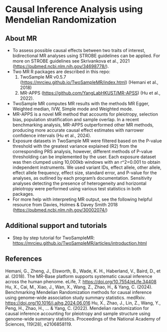 # Causal Inference Analysis using Mendelian Randomization

## About MR 

- To assess possible causal effects between two traits of interest,  bidirectional MR analyses using STROBE guidelines can be applied.  For more on STROBE guidelines see Skrivankova et al., 2021 (https://pubmed.ncbi.nlm.nih.gov/34698778/).
- Two MR R packages are described in this repo:
    1) TwoSample MR v0.5.7 (https://mrcieu.github.io/TwoSampleMR/index.html) (Hemani et al., 2018)
    2) MR-APPS (https://github.com/YangLabHKUST/MR-APSS) (Hu et al., 2022).
- TwoSample MR computes MR results with the methods MR Egger, Weighted median, IVW, Simple mode and Weighted mode.
- MR-APPS is a novel MR method that accounts for pleiotropy, selection bias, population stratification and sample overlap.  In a recent benchmarking analysis, MR-APPS outperformed other MR methods, producing more accurate causal effect estimates with narrower confidence intervals (Hu et al., 2024).
- Exposure datasets in TwoSample MR were filtered based on the P-value threshold with the greatest variance explained (R2) from the corresponding PRS analysis, however, different methods of P-value thresholding can be implemented by the user.  Each exposure dataset was then clumped using 10,000kb windows with an r^2=0.001 to obtain independent instruments.  We used variant IDs, effect allele, other allele, effect allele frequency, effect size, standard error, and P-value for the analyses, as outlined by each program’s documentation.   Sensitivity analyses detecting the presence of heterogeneity and horizontal pleiotropy were performed using various test statistics in both packages.
- For more help with interpreting MR output, see the following helpful resource from Davies, Holmes & Davey Smith 2018 (https://pubmed.ncbi.nlm.nih.gov/30002074/)

## Additional support and tutorials

- Step by step tutorial for TwoSampleMR: https://mrcieu.github.io/TwoSampleMR/articles/introduction.html

## References

Hemani, G., Zheng, J., Elsworth, B., Wade, K. H., Haberland, V., Baird, D., et al. (2018). The MR-Base platform supports systematic causal inference across the human phenome. eLife, 7. https://doi.org/10.7554/eLife.34408
Hu, X., Cai, M., Xiao, J., Wan, X., Wang, Z., Zhao, H., & Yang, C. (2024). Benchmarking Mendelian Randomization methods for causal inference using genome-wide association study summary statistics. medRxiv. https://doi.org/10.1016/j.ajhg.2024.06.016
Hu, X., Zhao, J., Lin, Z., Wang, Y., Peng, H., Zhao, H., ... & Yang, C. (2022). Mendelian randomization for causal inference accounting for pleiotropy and sample structure using genome-wide summary statistics. Proceedings of the National Academy of Sciences, 119(28), e2106858119.




